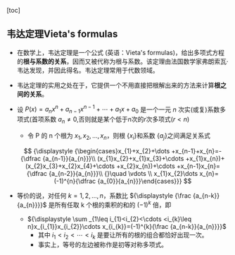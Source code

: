 [toc]



## 韦达定理Vieta's formulas

- 在数学上，韦达定理是一个公式 (英语：Vieta's formulas)，给出多项式方程的**根与系数的关系**，因而又被代称为根与系数。该定理由法国数学家弗朗索瓦·韦达发现，并因此得名。韦达定理常用于代数领域。

- 韦达定理的实用之处在于，它提供一个不用直接把根解出来的方法来计算**根之间的关系**。

- 设 ${\displaystyle P(x)=a_{n}x^{n}+a_{n-1}x^{n-1}+\cdots +a_{1}x+a_{0}}$ 是一个一元 $n$ 次实(或复)系数多项式(首项系数 ${\displaystyle a_{n}\neq 0}$,否则就是某个低于$n$次的$r$次多项式($r<n$)

  - 令 P 的 n 个根为 ${\displaystyle x_{1},x_{2},\dots ,x_{n}}$，则根 ${\displaystyle \{x_{i}\}}$和系数 ${\displaystyle \{a_{j}\}}$之间满足关系式

  $$
  {\displaystyle {\begin{cases}x_{1}+x_{2}+\dots +x_{n-1}+x_{n}=-{\dfrac {a_{n-1}}{a_{n}}}\\
  	(x_{1}x_{2}+x_{1}x_{3}+\cdots +x_{1}x_{n})+(x_{2}x_{3}+x_{2}x_{4}+\cdots +x_{2}x_{n})+\cdots +x_{n-1}x_{n}={\dfrac {a_{n-2}}{a_{n}}}\\
  	{}\quad \vdots \\
  	x_{1}x_{2}\dots x_{n}=(-1)^{n}{\dfrac {a_{0}}{a_{n}}}\end{cases}}}
  $$

- 等价的说，对任何 $k = 1, 2, ..., n$，系数比 ${\displaystyle {\frac {a_{n-k}}{a_{n}}}}$ 是所有任取 k 个根的乘积的和的 ${\displaystyle (-1)^{k}}$ 倍，即

  - ${\displaystyle \sum _{1\leq i_{1}<i_{2}<\cdots <i_{k}\leq n}x_{i_{1}}x_{i_{2}}\cdots x_{i_{k}}=(-1)^{k}{\frac {a_{n-k}}{a_{n}}}}$
    - 其中 ${\displaystyle i_{1}<i_{2}<\cdots <i_{k}}$ 是要让所有的根的组合都恰好出现一次。
    - 事实上，等号的左边被称作是初等对称多项式。